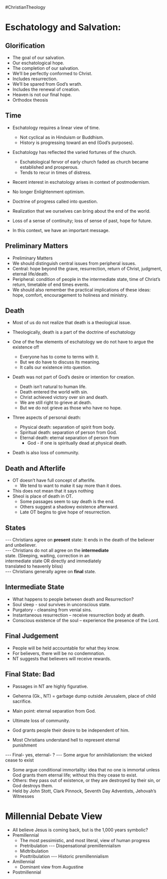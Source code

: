 #ChristianTheology
# Eschatology and Salvation: 

## Glorification
- The goal of our salvation. 
- Our eschatological hope.  
- The completion of our salvation.  
- We’ll be perfectly conformed to Christ. 
- Includes resurrection.  
- We’ll be spared from God’s wrath.  
- Includes the renewal of creation. 
- Heaven is not our final hope.  
- Orthodox theosis


## Time
- Eschatology requires a linear view of time.  
	- Not cyclical as in Hinduism or Buddhism.  
	- History is progressing toward an end (God’s purposes).  
- Eschatology has reflected the varied fortunes of the  church.  
	- Eschatological fervor of early church faded as church became established and prosperous.  
	- Tends to recur in times of distress.


- Recent interest in eschatology arises in context of postmodernism.  
- No longer Enlightenment optimism.  
- Doctrine of progress called into question.  
- Realization that we ourselves can bring about the end of the world.  
- Loss of a sense of continuity; loss of sense of past, hope for future.  
- In this context, we have an important message.

## Preliminary Matters
- Preliminary Matters  
- We should distinguish central issues from peripheral issues.  
- Central: hope beyond the grave, resurrection, return of Christ, judgment, eternal life/death.  
- Peripheral: condition of people in the intermediate state, time of Christ’s return, timetable of end times events.  
- We should also remember the practical implications of these ideas: hope, comfort, encouragement to holiness and ministry.


## Death
- Most of us do not realize that death is a theological issue.  
- Theologically, death is a part of the doctrine of eschatology  
- One of the few elements of eschatology we do not have to argue the existence of!  
	- Everyone has to come to terms with it.  
	- But we do have to discuss its meaning.  
	- It calls our existence into question.

- Death was not part of God’s desire or intention for creation.  
	- Death isn’t natural to human life.  
	- Death entered the world with sin.  
	- Christ achieved victory over sin and death.  
	- We are still right to grieve at death.  
	- But we do not grieve as those who have no hope.

- Three aspects of personal death:  
	- Physical death: separation of spirit from body.  
	- Spiritual death: separation of person from God.  
	- Eternal death: eternal separation of person from 
		- God - if one is spiritually dead at physical death.  
- Death is also loss of community.

## Death and Afterlife
- OT doesn’t have full concept of afterlife.  
	- We tend to want to make it say more than it does.
- This does not mean that it says nothing  
- Sheol is place of death in OT.  
	- Some passages seem to say death is the end.  
	- Others suggest a shadowy existence afterward.  
	- Late OT begins to give hope of resurrection.

## States
--- Christians agree on **present** state: It ends in the death of the believer and unbeliever.  
--- Christians do not all agree on the **intermediate**  
state. (Sleeping, waiting, correction in an  
intermediate state OR directly and immediately  
translated to heavenly bliss)  
--- Christians generally agree on **final** state.

## Intermediate State
- What happens to people between death and Resurrection?  
- Soul sleep - soul survives in unconscious state.  
- Purgatory - cleansing from venial sins.  
- Instantaneous resurrection – receive resurrection body at death.  
- Conscious existence of the soul – experience the presence of the Lord.

## Final Judgement 
- People will be held accountable for what they know.  
- For believers, there will be no condemnation.  
- NT suggests that believers will receive rewards.

## Final State: Bad
- Passages in NT are highly figurative.  
- Gehenna (Gk., NT) = garbage dump outside Jerusalem, place of child sacrifice.  
- Main point: eternal separation from God.  
- Ultimate loss of community.  
- God grants people their desire to be independent of him.

- Most Christians understand hell to represent eternal  
punishment

--- Final- yes, eternal- ?
--- Some argue for annihilationism: the wicked cease to exist

- Some argue conditional immortality: idea that no one is immortal unless God grants them eternal life; without this they cease to exist.  
- Others: they pass out of existence, or they are destroyed by their sin, or God destroys them.  
- Held by John Stott, Clark Pinnock, Seventh Day Adventists, Jehovah’s Witnesses


# Millennial Debate View
- All believe Jesus is coming back, but is the 1,000 years symbolic?
- Premillennial
	- The most pessimistic, and most literal, view of human progress
	- Pretribulation
		--- Dispensational premillennialism 
	- Midtribulation
	- Posttribulation
		--- Historic premillennialism
- Amillennial
	- Dominant view from Augustine
- Postmillennial